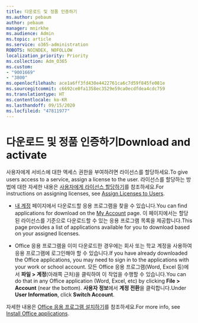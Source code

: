 ```yaml
---
title: 다운로드 및 정품 인증하기
ms.author: pebaum
author: pebaum
manager: mnirkhe
ms.audience: Admin
ms.topic: article
ms.service: o365-administration
ROBOTS: NOINDEX, NOFOLLOW
localization_priority: Priority
ms.collection: Adm_O365
ms.custom:
- "9001669"
- "3800"
ms.openlocfilehash: ace1a6ff3fd430e4422761ca6c7d59f845fe081e
ms.sourcegitcommit: c6692ce0fa1358ec3529e59ca0ecdfdea4cdc759
ms.translationtype: HT
ms.contentlocale: ko-KR
ms.lasthandoff: 09/15/2020
ms.locfileid: "47811977"
---
```

# <a name="download-and-activate"></a><span data-ttu-id="26a27-102">다운로드 및 정품 인증하기</span><span class="sxs-lookup"><span data-stu-id="26a27-102">Download and activate</span></span>

<span data-ttu-id="26a27-103">사용자에게 서비스에 대한 액세스 권한을 부여하려면 라이선스를 할당하세요.</span><span class="sxs-lookup"><span data-stu-id="26a27-103">To give users access to a service, assign a license to the user.</span></span> <span data-ttu-id="26a27-104">라이선스를 할당하는 방법에 대한 자세한 내용은 [사용자에게 라이선스 할당하기](https://docs.microsoft.com/microsoft-365/admin/manage/assign-licenses-to-users)를 참조하세요.</span><span class="sxs-lookup"><span data-stu-id="26a27-104">For instructions on assigning licenses, see [Assign Licenses to Users](https://docs.microsoft.com/microsoft-365/admin/manage/assign-licenses-to-users).</span></span>

- <span data-ttu-id="26a27-105">[내 계정](https://portal.office.com/account/#installs) 페이지에서 다운로드할 응용 프로그램을 찾을 수 있습니다.</span><span class="sxs-lookup"><span data-stu-id="26a27-105">You can find applications for download on the [My Account](https://portal.office.com/account/#installs) page.</span></span> <span data-ttu-id="26a27-106">이 페이지에서는 할당된 라이선스를 기준으로 다운로드할 수 있는 응용 프로그램 목록을 제공합니다.</span><span class="sxs-lookup"><span data-stu-id="26a27-106">This page provides a list of applications available for you to download based on your assigned licenses.</span></span> 

- <span data-ttu-id="26a27-107">Office 응용 프로그램을 이미 다운로드한 경우에는 회사 또는 학교 계정을 사용하여 응용 프로그램에 로그인해야 할 수 있습니다.</span><span class="sxs-lookup"><span data-stu-id="26a27-107">If you have already downloaded the Office applications, you may need to sign in to the applications with your work or school account.</span></span> <span data-ttu-id="26a27-108">모든 Office 응용 프로그램(Word, Excel 등)에서 **파일 > 계정**(아래쪽 근처)을 클릭하여 이 작업을 수행할 수 있습니다.</span><span class="sxs-lookup"><span data-stu-id="26a27-108">You can do that in any Office application (Word, Excel, etc) by clicking **File > Account** (near the bottom).</span></span> <span data-ttu-id="26a27-109">**사용자 정보**에서 **계정 전환**을 클릭합니다.</span><span class="sxs-lookup"><span data-stu-id="26a27-109">Under **User Information**, click **Switch Account**.</span></span>

<span data-ttu-id="26a27-110">자세한 내용은 [Office 응용 프로그램 설치하기](https://docs.microsoft.com/microsoft-365/admin/setup/install-applications)를 참조하세요.</span><span class="sxs-lookup"><span data-stu-id="26a27-110">For more info, see [Install Office applications](https://docs.microsoft.com/microsoft-365/admin/setup/install-applications).</span></span>

